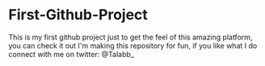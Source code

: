 # First-Github-Project
This is my first github project just to get the feel of this amazing platform, you can check it out I'm making this repository for fun, if you like what I do connect with me on twitter: @Talabb_
